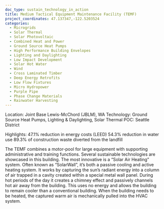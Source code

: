 ```yaml
---
doc_type: sustain_technology_in_action
title: Medium Tactical Equipment Maintenance Facility (TEMF)
project_coordinates: 47.137347,-122.5203524
categories:
  - Microgrids
  - Solar Thermal
  - Solar Photovoltaic
  - Combined Heat and Power
  - Ground Source Heat Pumps
  - High Performance Building Envelopes
  - Lighting and Daylighting
  - Low Impact Development
  - Solar Hot Water
  - Wind
  - Cross Laminated Timber
  - Deep Energy Retrofits
  - Low Flow Fixtures
  - Micro Hydropower
  - Purple Pipe
  - Phase Change Materials
  - Rainwater Harvesting
---
```


Location: Joint Base Lewis-McChord (JBLM), WA
Technology: Ground Source Heat Pumps, Lighting & Daylighting, Solar Thermal
POC: Seattle District

Highlights:
47.1% reduction in energy costs (LEED)
54.3% reduction in water use
89.3% of construction waste diverted from the landfill

The TEMF combines a motor-pool for large equipment with supporting administrative and training functions. Several sustainable technologies are showcased in this building. The most innovative is a “Solar Air Heating” system. Often known as “SolarWall”, it’s both a passive cooling and active heating system. It works by capturing the sun’s radiant energy into a column of air trapped in a cavity created within a special metal wall panel. During hot periods of the day it creates a chimney effect and passively channels hot air away from the building. This uses no energy and allows the building to remain cooler than a conventional building. When the building needs to be heated, the captured warm air is mechanically pulled into the HVAC system.
